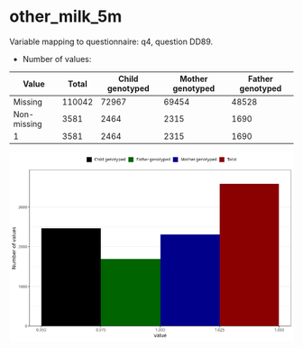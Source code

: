 # other_milk_5m
Variable mapping to questionnaire: q4, question DD89.
- Number of values:

| Value | Total | Child genotyped | Mother genotyped | Father genotyped |
| ----- | ----- | --------------- | ---------------- | ---------------- |
| Missing | 110042 | 72967 | 69454 | 48528 |
| Non-missing | 3581 | 2464 | 2315 | 1690 |
| 1 | 3581 | 2464 | 2315 | 1690 |



![](other_milk_5m_n.png)



